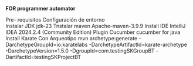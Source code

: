 **FOR programmer automator**

Pre- requisitos Configuración de entorno	 
  Instalar JDK    	jdk-23
  Tnstalar maven		Apache-maven-3.9.9 
  Install IDE		    IntelliJ IDEA 2024.2.4 (Community Edition) 
  Plugin Cucumber		cucumber for java
  Install Karate		  Con Arqueotipo
      mvn archetype:generate -DarchetypeGroupId=io.karatelabs -DarchetypeArtifactId=karate-archetype -DarchetypeVersion=1.5.0 -DgroupId=com.testingSKGroupBT -DartifactId=testingSKProjectBT

      

